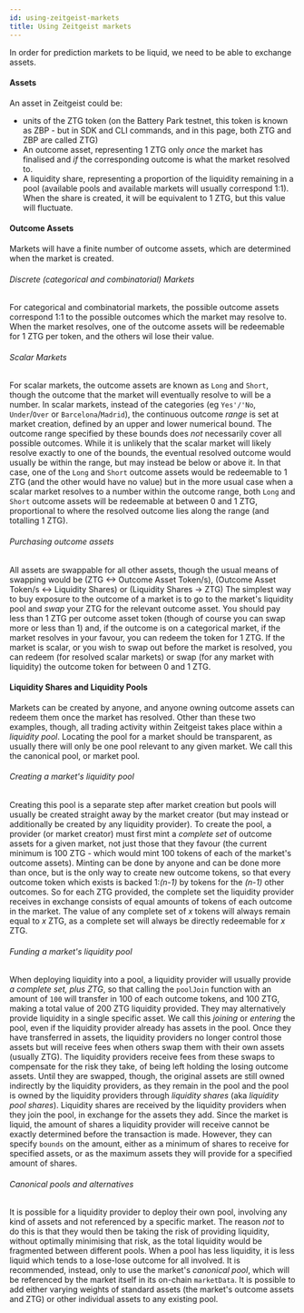 ```yaml
---
id: using-zeitgeist-markets
title: Using Zeitgeist markets
---
```


In order for prediction markets to be liquid, we need to be able to exchange
assets.

#### Assets

An asset in Zeitgeist could be:

- units of the ZTG token (on the Battery Park testnet, this token is known as
  ZBP - but in SDK and CLI commands, and in this page, both ZTG and ZBP are called
  ZTG)
- An outcome asset, representing 1 ZTG only _once_ the market has finalised and
  _if_ the corresponding outcome is what the market resolved to.
- A liquidity share, representing a proportion of the liquidity remaining in a
  pool (available pools and available markets will usually correspond 1:1). When
  the share is created, it will be equivalent to 1 ZTG, but this value will
  fluctuate.

#### Outcome Assets

Markets will have a finite number of outcome assets, which are determined when
the market is created.

###### Discrete (categorical and combinatorial) Markets

For categorical and combinatorial markets, the possible outcome assets
correspond 1:1 to the possible outcomes which the market may resolve to. When
the market resolves, one of the outcome assets will be redeemable for 1 ZTG per
token, and the others wil lose their value.

###### Scalar Markets

For scalar markets, the outcome assets are known as `Long` and `Short`, though
the outcome that the market will eventually resolve to will be a number. In scalar
markets, instead of the categories (eg `Yes'/'No`, `Under`/`Over` or
`Barcelona`/`Madrid`), the continuous outcome _range_ is set at market creation,
defined by an upper and lower numerical bound. The outcome range specified by
these bounds does _not_ necessarily cover all possible outcomes. While it is
unlikely that the scalar market will likely resolve exactly to one of the bounds,
the eventual resolved outcome would usually be within the range, but may instead
be below or above it. In that case, one of the `Long` and `Short` outcome assets
would be redeemable to 1 ZTG (and the other would have no value) but in the more
usual case when a scalar market resolves to a number within the outcome range,
both `Long` and `Short` outcome assets will be redeemable at between 0 and 1
ZTG, proportional to where the resolved outcome lies along the range (and
totalling 1 ZTG).

###### Purchasing outcome assets

All assets are swappable for all other assets, though the usual means of
swapping would be (ZTG <-> Outcome Asset Token/s), (Outcome Asset Token/s <->
Liquidity Shares) or (Liquidity Shares -> ZTG) The simplest way to buy exposure
to the outcome of a market is to go to the market's liquidity pool and _swap_
your ZTG for the relevant outcome asset. You should pay less than 1 ZTG per
outcome asset token (though of course you can swap more or less than 1) and, if the
outcome is on a categorical market, if the market resolves in your favour, you
can redeem the token for 1 ZTG. If the market is scalar, or you wish to swap out
before the market is resolved, you can redeem (for resolved scalar markets) or
swap (for any market with liquidity) the outcome token for between 0 and 1 ZTG.

#### Liquidity Shares and Liquidity Pools

Markets can be created by anyone, and anyone owning outcome assets can redeem
them once the market has resolved. Other than these two examples, though, all
trading activity within Zeitgeist takes place within a _liquidity pool_.
Locating the pool for a market should be transparent, as usually there will only
be one pool relevant to any given market. We call this the canonical pool, or
market pool.

###### Creating a market's liquidity pool

Creating this pool is a separate step after market creation but pools will usually
be created straight away by the market creator (but may instead or additionally
be created by any liquidity provider). To create the pool, a provider (or market
creator) must first mint a _complete set_ of outcome assets for a given market,
not just those that they favour (the current minimum is 100 ZTG - which would 
mint 100 tokens of each of the market's outcome assets). Minting can be
done by anyone and can be done more than once, but is the only way to create new outcome
tokens, so that every outcome token which exists is backed 1:_(n-1)_ by tokens
for the _(n-1)_ other outcomes. So for each ZTG provided, the complete set the
liquidity provider receives in exchange consists of equal amounts of tokens of
each outcome in the market. The value of any complete set of _x_ tokens will
always remain equal to _x_ ZTG, as a complete set will always be directly 
redeemable for _x_ ZTG.

###### Funding a market's liquidity pool

When deploying liquidity into a pool, a liquidity provider will usually provide
_a complete set, plus ZTG_, so that calling the `poolJoin` function with an
amount of `100` will transfer in 100 of each outcome tokens, and 100 ZTG, making
a total value of 200 ZTG liquidity provided. They may alternatively provide liquidity in a
single specific asset. We call this _joining_ or _entering_ the pool, even if
the liquidity provider already has assets in the pool. Once they have
transferred in assets, the liquidity providers no longer control those assets
but will receive fees when others swap them with their own assets (usually ZTG).
The liquidity providers receive fees from these swaps to compensate for the risk
they take, of being left holding the losing outcome assets. Until they are
swapped, though, the original assets are still owned indirectly by the liquidity
providers, as they remain in the pool and the pool is owned by the liquidity
providers through _liquidity shares_ (aka _liquidity pool shares_). Liquidity
shares are received by the liquidity providers when they join the pool, in
exchange for the assets they add. Since the market is liquid, the amount of
shares a liquidity provider will receive cannot be exactly determined before the
transaction is made. However, they can specify `bounds` on the amount, either as
a minimum of shares to receive for specified assets, or as the maximum assets they
will provide for a specified amount of shares.

###### Canonical pools and alternatives

It is possible for a liquidity provider to deploy their own pool, involving any
kind of assets and not referenced by a specific market. The reason _not_ to do
this is that they would then be taking the risk of providing liquidity, without
optimally minimising that risk, as the total liquidity would be fragmented
between different pools. When a pool has less liquidity, it is less liquid which
tends to a lose-lose outcome for all involved. It is recommended, instead, only to use
the market's _canonical pool_, which will be referenced by the market itself in
its on-chain `marketData`. It is possible to add either varying weights of
standard assets (the market's outcome assets and ZTG) or other individual assets
to any existing pool.

